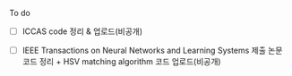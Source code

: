
To do  

- [ ] ICCAS code 정리 & 업로드(비공개)  
- [ ] IEEE Transactions on Neural Networks and Learning Systems 제출 논문 코드 정리 + HSV matching algorithm 코드 업로드(비공개)  

